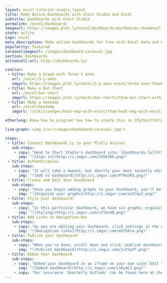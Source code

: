 ```yaml
---
layout: excel-tutorial-single_layout
title: Make Online Dashboards with Chart Studio and Excel
subtitle: Dashboards with Chart Studio
permalink: /excel/dashboard/
imageurl: https://images.plot.ly/excel/dashboards/dashboards-thumbnail.png
state: active
tags: excel
meta_description: Make online dashboards for free with Excel data and Chart Studio charts.
popularity: featured
carouselimageurl: /images/dashboard-carousel.jpg
section: Dashboards
actioncall-url: http://dashboards.ly/

similar:
 - title: Make a Graph with Three Y Axes
   url: /excel/3-y-axes
   imgurl: https://images.plot.ly/excel/3-y-axes-excel/three-axes-thumb.png
 - title: Make a Bar Chart
   url: /excel/bar-chart
   imgurl: https://images.plot.ly/excel/bar-charts/thum-bar-chart-with-excel.png
 - title: Make a Heatmap
   url: /excel/heatmap
   imgurl: /static/images/heat-map-with-excel/thum-heat-map-with-excel.png

otherlang: Know how to program? See how to create this in [Python](https://plot.ly/python/dashboard/) or [R](https://plot.ly/r/dashboard/).

live-graph: <img src="/images/dashboard-carousel.jpg">

steps:
 - title: Connect Dashboards.ly to your Plotly Account
   sub-steps:
    - copy: "Head to Chart Studio's dashboard site: [dashboards.ly](http://dashboards.ly/). You'll have to retrieve your Plotly API key from https://plot.ly/settings/api/."
      img: "![Sign in](http://i.imgur.com/CO5K1Nh.png)"
 - title: Authentication
   sub-steps:
    - copy: "It will take a moment, but shortly your most recently edited graphs will appear. Hover over the graphs and click to 'add to dashboard.'"
      img: "![Add to dashboard](http://i.imgur.com/PTHsUP3.png)"
 - title: Create and Edit Your Dashboard
   sub-steps:
    - copy: "Once you begin adding graphs to your dashboard, you'll be able to drag to organize them."
      img: "![Organize your graphs](http://i.imgur.com/az5lky1.png)"
 - title: Style your dashboard!
   sub-steps:
    - copy: "In this particular dashboard, we have six graphs; organizing them in rows of two looks the least cluttered."
      img: "![Styling](http://i.imgur.com/v7tXvXQ.png)"
 - title: Add Links to Navigation Bar
   sub-steps:
    - copy: "As you are editing your dashboard, click settings in the upper right. This will give you the opportunity to adjust your navigation links at the upper left of the dashboard. Relevant links can add value to the dashaboard."
      img: "![Navigation links](http://i.imgur.com/m2T5Kra.png)"
 - title: Publish your dashboard!
   sub-steps:
    - copy: "When you're done, scroll down and click 'publish dashboard.' You'll be given a URL to see your finished product."
      img: "![Publish dashboard](http://i.imgur.com/jvtVyVT.png)"
 - title: Embed Your Dashboard
   sub-steps:
    - copy: "Embed your dashboard in an iframe on your own site! Edit the following code, replacing our dashboard with the appropriate link to yours."
      img: "![Embed dashboard](http://i.imgur.com/L1Ky4CJ.png)"
    - copy: "Our insurance 'Quarterly Outlook' can be found here at the secret link dashboards.ly provided: [click here](http://dashboards.ly/ua-6xAxoi32b7oEoqgjav5CFS). Want more information on Dashboards.ly? Find the Dashboards.ly help documentation [here](http://help.plot.ly/dashboards.ly/)."
---
```

